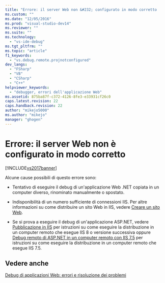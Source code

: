```yaml
---
title: "Errore: il server Web non &#232; configurato in modo corretto | Microsoft Docs"
ms.custom: ""
ms.date: "12/05/2016"
ms.prod: "visual-studio-dev14"
ms.reviewer: ""
ms.suite: ""
ms.technology: 
  - "vs-ide-debug"
ms.tgt_pltfrm: ""
ms.topic: "article"
f1_keywords: 
  - "vs.debug.remote.projnotconfigured"
dev_langs: 
  - "FSharp"
  - "VB"
  - "CSharp"
  - "C++"
helpviewer_keywords: 
  - "debugger, errori dell'applicazione Web"
ms.assetid: 875ba87f-c372-4126-8fe3-e33931cf26c0
caps.latest.revision: 22
caps.handback.revision: 22
author: "mikejo5000"
ms.author: "mikejo"
manager: "ghogen"
---
```

# Errore: il server Web non &#232; configurato in modo corretto
[!INCLUDE[vs2017banner](../code-quality/includes/vs2017banner.md)]

Alcune cause possibili di questo errore sono:  
  
-   Tentativo di eseguire il debug di un'applicazione Web .NET copiata in un computer diverso, rinominato manualmente o spostato.  
  
-   Indisponibilità di un numero sufficiente di connessioni IIS. Per altre informazioni su come distribuire un sito Web in IIS, vedere [Creare un sito Web](http://www.iis.net/learn/get-started/getting-started-with-iis/create-a-web-site).  
  
-   Se si prova a eseguire il debug di un'applicazione ASP.NET, vedere [Pubblicazione in IIS](https://docs.asp.net/en/latest/publishing/iis.html) per istruzioni su come eseguire la distribuzione in un computer remoto che esegue IIS 8 o versione successiva oppure [Debug remoto di ASP.NET in un computer remoto con IIS 7.5](../debugger/remote-debugging-aspnet-on-a-remote-iis-7-5-computer.md) per istruzioni su come eseguire la distribuzione in un computer remoto che esegue IIS 7.5.  
  
## Vedere anche  
 [Debug di applicazioni Web: errori e risoluzione dei problemi](../debugger/debugging-web-applications-errors-and-troubleshooting.md)
